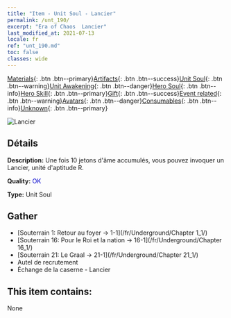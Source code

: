 ```yaml
---
title: "Item - Unit Soul - Lancier"
permalink: /unt_190/
excerpt: "Era of Chaos  Lancier"
last_modified_at: 2021-07-13
locale: fr
ref: "unt_190.md"
toc: false
classes: wide
---
```

 [Materials](/ItemsFR/){: .btn .btn--primary}[Artifacts](/ItemsFR/Artifacts/){: .btn .btn--success}[Unit Soul](/ItemsFR/UnitSoul/){: .btn .btn--warning}[Unit Awakening](/ItemsFR/UnitAwakening/){: .btn .btn--danger}[Hero Soul](/ItemsFR/HeroSoul/){: .btn .btn--info}[Hero Skill](/ItemsFR/HeroSkill/){: .btn .btn--primary}[Gift](/ItemsFR/Gift/){: .btn .btn--success}[Event related](/ItemsFR/Events/){: .btn .btn--warning}[Avatars](/ItemsFR/Avatars/){: .btn .btn--danger}[Consumables](/ItemsFR/Consumables/){: .btn .btn--info}[Unknown](/ItemsFR/Unknown/){: .btn .btn--primary}

 ![Lancier](/images/u/ti_jibing.jpg)

## Détails
 **Description:** Une fois 10 jetons d'âme accumulés, vous pouvez invoquer un Lancier, unité d'aptitude R.

 **Quality:** <span style="color: #0000CD">OK</span>

 **Type:** Unit Soul

## Gather

*    [Souterrain 1: Retour au foyer -> 1-1](/fr/Underground/Chapter 1_1/) 
*    [Souterrain 16: Pour le Roi et la nation -> 16-1](/fr/Underground/Chapter 16_1/) 
*    [Souterrain 21: Le Graal -> 21-1](/fr/Underground/Chapter 21_1/) 
*    Autel de recrutement 
*    Échange de la caserne - Lancier 

## This item contains:

  None

